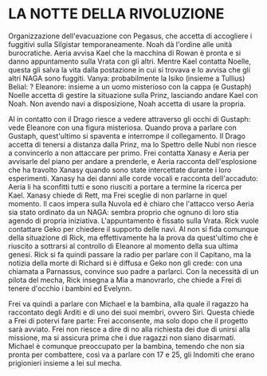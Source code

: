 # LA NOTTE DELLA RIVOLUZIONE

Organizzazione dell'evacuazione con Pegasus, che accetta di accogliere i fuggitivi sulla Silgistar temporaneamente.
Noah dà l'ordine alle unità burocratiche.
Aeria avvisa Kael che la macchina di Rowan è pronta e si danno appuntamento sulla Vrata con gli altri.
Mentre Kael contatta Noelle, questa gli salva la vita dalla postazione in cui si trovava e lo avvisa che gli altri NAGA sono fuggiti.
Vanya: probabilmente la Isiko (insieme a Tullius)
Belial: ?
Eleanore: insieme a un uomo misterioso con la cappa (e Gustaph)
Noelle accetta di gestire la situazione sulla Prinz, lasciando andare Kael con Noah.
Non avendo navi a disposizione, Noah accetta di usare la propria.


Al in contatto con il Drago riesce a vedere attraverso gli occhi di Gustaph: vede Eleanore con una figura misteriosa. Quando prova a parlare con Gustaph, quest'ultimo si spaventa e interrompe il collegamento.
Il Drago accetta di tenersi a distanza dalla Prinz, ma lo Spettro delle Nubi non riesce a convincerlo a non attaccare per primo. 
Frei contatta Xanasy e Aeria per avvisarle del piano per andare a prenderle, e Aeria racconta dell'esplosione che ha travolto Xanasy quando sono state intercettate durante i loro esperimenti.
Xanasy ha dei danni alle corde vocali e racconta dell'accaduto: Aeria li ha sconfitti tutti e sono riusciti a portare a termine la ricerca per Kael.
Xanasy chiede di Rett, ma Frei sceglie di non parlarne in quel momento.
Il caos impera sulla Nuvola ed è chiaro che l'attacco verso Aeria sia stato ordinato da un NAGA: sembra proprio che ognuno di loro stia agendo di propria iniziativa. L'appuntamento è fissato sulla Vrata.
Rick vuole contattare Geko per chiedere il supporto delle navi. Al non si fida comunque della situazione di Rick, ma effettivamente ha la prova da quest'ultimo che è riuscito a sottrarsi al controllo di Eleanore al momento della sua ultima genesi.
Rick si fa quindi passare la radio per parlare con il Capitano, ma la notizia della morte di Richard si è diffusa e Geko non gli crede: con una chiamata a Parnassus, convince suo padre a parlarci.
Con la necessità di un pilota del mecha, Rick insegna a Mia a manovrarlo, che chiede a Frei di tenere d'occhio i bambini ed Evelynn.

Frei va quindi a parlare con Michael e la bambina, alla quale il ragazzo ha raccontato degli Arditi e di uno dei suoi membri, ovvero Siri. Questa chiede a Frei di potervi fare parte: Frei acconsente, ma solo dopo che il progetto sarà avviato. 
Frei non riesce a dire di no alla richiesta dei due di unirsi alla missione, ma si assicura prima che i due ragazzi non siano disarmati.
Michael è comunque preoccupato per la bambina, temendo che non sia pronta per combattere, così va a parlare con 17 e 25, gli Indomiti che erano prigionieri insieme a lei sul mecha.



